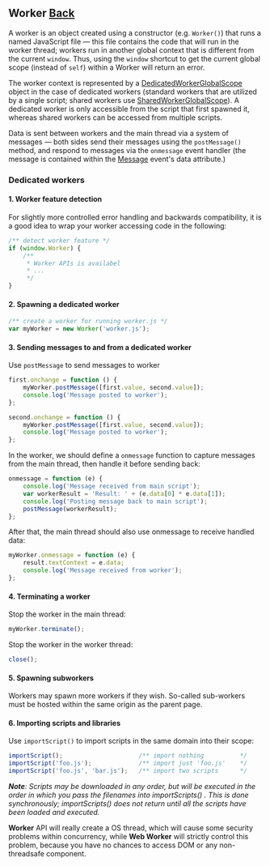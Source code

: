 ## Worker [Back](./../web_api.md)

A worker is an object created using a constructor (e.g. `Worker()`) that runs a named JavaScript file — this file contains the code that will run in the worker thread; workers run in another global context that is different from the current `window`. Thus, using the `window` shortcut to get the current global scope (instead of `self`) within a Worker will return an error.

The worker context is represented by a [DedicatedWorkerGlobalScope](https://developer.mozilla.org/en-US/docs/Web/API/DedicatedWorkerGlobalScope) object in the case of dedicated workers (standard workers that are utilized by a single script; shared workers use [SharedWorkerGlobalScope](https://developer.mozilla.org/en-US/docs/Web/API/SharedWorkerGlobalScope)). A dedicated worker is only accessible from the script that first spawned it, whereas shared workers can be accessed from multiple scripts.

Data is sent between workers and the main thread via a system of messages — both sides send their messages using the `postMessage()` method, and respond to messages via the `onmessage` event handler (the message is contained within the [Message](https://developer.mozilla.org/en-US/docs/Web/Events/Message) event's data attribute.)

### Dedicated workers

#### 1. Worker feature detection

For slightly more controlled error handling and backwards compatibility, it is a good idea to wrap your worker accessing code in the following:

```js
/** detect worker feature */
if (window.Worker) {
    /**
     * Worker APIs is availabel
     * ...
     */
}
```

#### 2. Spawning a dedicated worker

```js
/** create a worker for running worker.js */
var myWorker = new Worker('worker.js');
```

#### 3. Sending messages to and from a dedicated worker

Use `postMessage` to send messages to worker

```js
first.onchange = function () {
    myWorker.postMessage([first.value, second.value]);
    console.log('Message posted to worker');
};

second.onchange = function () {
    myWorker.postMessage([first.value, second.value]);
    console.log('Message posted to worker');
};
```

In the worker, we should define a `onmessage` function to capture messages from the main thread, then handle it before sending back:

```js
onmessage = function (e) {
    console.log('Message received from main script');
    var workerResult = 'Result: ' + (e.data[0] * e.data[1]);
    console.log('Posting message back to main script');
    postMessage(workerResult);
};
```

After that, the main thread should also use onmessage to receive handled data:

```js
myWorker.onmessage = function (e) {
    result.textContext = e.data;
    console.log('Message received from worker');
};
```

#### 4. Terminating a worker

Stop the worker in the main thread:

```js
myWorker.terminate();
```

Stop the worker in the worker thread:

```js
close();
```

#### 5. Spawning subworkers

Workers may spawn more workers if they wish. So-called sub-workers must be hosted within the same origin as the parent page.

#### 6. Importing scripts and libraries

Use `importScript()` to import scripts in the same domain into their scope:

```js
importScript();                     /** import nothing          */
importScript('foo.js');             /** import just 'foo.js'    */
importScript('foo.js', 'bar.js');   /** import two scripts      */
```

***Note**: Scripts may be downloaded in any order, but will be executed in the order in which you pass the filenames into importScripts() . This is done synchronously; importScripts() does not return until all the scripts have been loaded and executed.*

**Worker** API will really create a OS thread, which will cause some security problems within concurrency, while **Web Worker** will strictly control this problem, because you have no chances to access DOM or any non-threadsafe component.

